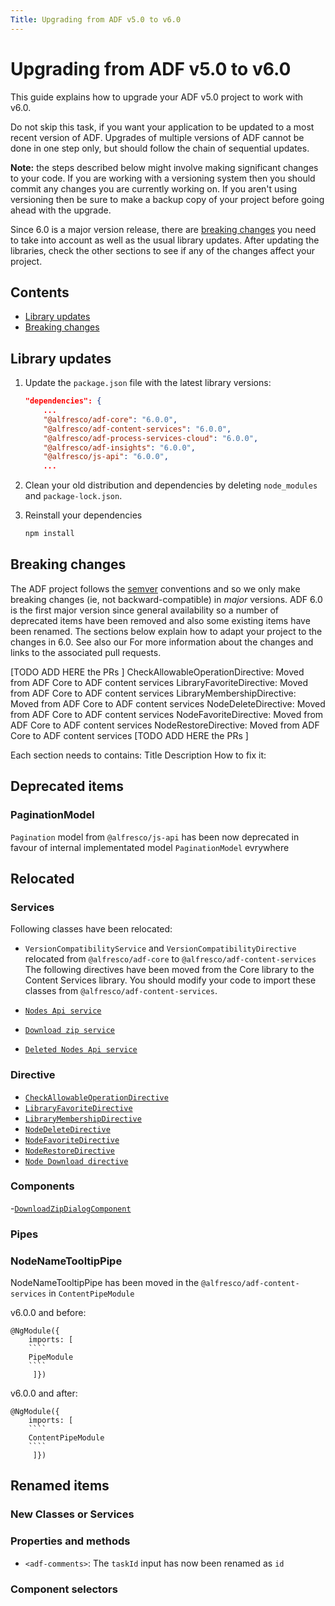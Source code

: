 ```yaml
---
Title: Upgrading from ADF v5.0 to v6.0
---
```


# Upgrading from ADF v5.0 to v6.0

This guide explains how to upgrade your ADF v5.0 project to work with v6.0.

Do not skip this task, if you want your application to be updated to a most recent version of ADF. Upgrades of multiple versions of ADF cannot be done in one step only, but should follow the chain of sequential updates. 

**Note:** the steps described below might involve making significant changes
to your code. If you are working with a versioning system then you should
commit any changes you are currently working on. If you aren't using versioning
then be sure to make a backup copy of your project before going ahead with the
upgrade.

Since 6.0 is a major version release, there are [breaking changes](#breaking-changes)
you need to take into account as well as the usual library updates. After updating
the libraries, check the other sections to see if any of the changes affect your
project.

## Contents

-   [Library updates](#library-updates)
-   [Breaking changes](#breaking-changes)

## Library updates

1.  Update the `package.json` file with the latest library versions:

    ```json
    "dependencies": {
        ...
        "@alfresco/adf-core": "6.0.0",
        "@alfresco/adf-content-services": "6.0.0",
        "@alfresco/adf-process-services-cloud": "6.0.0",
        "@alfresco/adf-insights": "6.0.0",
        "@alfresco/js-api": "6.0.0",
        ...
    ```

2.  Clean your old distribution and dependencies by deleting `node_modules` and `package-lock.json`.

3.  Reinstall your dependencies
    ```sh
    npm install
    ```

## Breaking changes

The ADF project follows the [semver](https://semver.org/) conventions and so we
only make breaking changes (ie, not backward-compatible) in _major_ versions.
ADF 6.0 is the first major version since general availability so a number of
deprecated items have been removed and also some existing items have been
renamed. The sections below explain how to adapt your project to the changes
in 6.0. See also our
For more information about the changes and links to the associated
pull requests.

[TODO ADD HERE the PRs ] 
CheckAllowableOperationDirective: Moved from ADF Core to ADF content services
LibraryFavoriteDirective: Moved from ADF Core to ADF content services
LibraryMembershipDirective: Moved from ADF Core to ADF content services
NodeDeleteDirective: Moved from ADF Core to ADF content services
NodeFavoriteDirective: Moved from ADF Core to ADF content services
NodeRestoreDirective: Moved from ADF Core to ADF content services
[TODO ADD HERE the PRs ] 


Each section needs to contains:
Title
Description
How to fix it:

## Deprecated items

### PaginationModel
``Pagination`` model from ```@alfresco/js-api``` has been now deprecated in favour of internal implementated model ```PaginationModel``` evrywhere

## Relocated 

### Services

Following classes have been relocated:
- `VersionCompatibilityService` and `VersionCompatibilityDirective` relocated from `@alfresco/adf-core` to `@alfresco/adf-content-services`
The following directives have been moved from the Core library to the Content Services
library. You should modify your code to import these classes from
`@alfresco/adf-content-services`.

- [`Nodes Api service`](lib/content-services/src/lib/services/nodes-api.service.ts)
- [`Download zip service`](lib/content-services/src/lib/services/download-zip.service.ts)
- [`Deleted Nodes Api service`](lib/content-services/src/lib/services/deleted-nodes-api.service.ts)

### Directive

-   [`CheckAllowableOperationDirective`](lib/content-services/src/lib/directives/check-allowable-operation.directive.ts)
-   [`LibraryFavoriteDirective`](lib/content-services/src/lib/directives/library-favorite.directive.ts)
-   [`LibraryMembershipDirective`](lib/content-services/src/lib/directives/library-membership.directive.ts)
-   [`NodeDeleteDirective`](lib/content-services/src/lib/directives/node-delete.directive.ts)
-   [`NodeFavoriteDirective`](lib/content-services/src/lib/directives/node-favorite.directive.ts)
-   [`NodeRestoreDirective`](lib/content-services/src/lib/directives/node-restore.directive.ts)
-   [`Node Download directive`](lib/content-services/src/lib/directives/node-download.directive.ts)


### Components

-[`DownloadZipDialogComponent`](docs/content-services/dialogs/download-zip.dialog.md)

### Pipes


### NodeNameTooltipPipe

NodeNameTooltipPipe has been moved in the ```@alfresco/adf-content-services``` in ```ContentPipeModule```

v6.0.0 and before:

```
@NgModule({
    imports: [
    ````
    PipeModule
    ````    
     ]})
```

v6.0.0 and after:

```
@NgModule({
    imports: [
    ````
    ContentPipeModule
    ````    
     ]})
```

## Renamed items


### New Classes or Services


### Properties and methods
- `<adf-comments>`: The `taskId` input has now been renamed as `id`

### Component selectors


